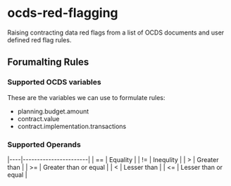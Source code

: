 # ocds-red-flagging
Raising contracting data red flags from a list of OCDS documents and user defined red flag rules.



## Forumalting Rules

### Supported OCDS variables

These are the variables we can use to formulate rules:

- planning.budget.amount
- contract.value
- contract.implementation.transactions

### Supported Operands

|----|-----------------------|
| == | Equality              |
| != | Inequlity             |
| >  | Greater than          |
| >= | Greater than or equal |
| <  | Lesser than           |
| <= | Lesser than or equal  |
